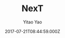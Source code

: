 ---
title: NexT
github: 'https://github.com/Simpleyyt/jekyll-theme-next'
demo: 'https://simpleyyt.github.io/jekyll-theme-next/'
author: Yitao Yao
ssg:
  - Jekyll
cms:
  - No Cms
date: 2017-07-21T08:44:59.000Z
github_branch: master
description: Elegant theme for Jekyll.
stale: true
---